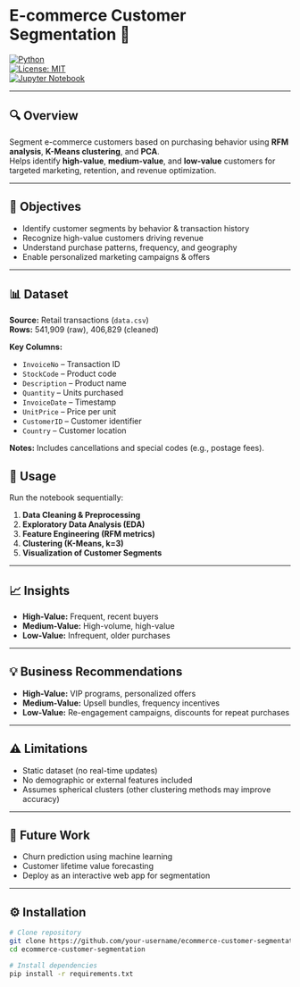 # E-commerce Customer Segmentation 🚀

[![Python](https://img.shields.io/badge/python-3.12+-blue.svg)](https://www.python.org/)  
[![License: MIT](https://img.shields.io/badge/License-MIT-yellow.svg)](LICENSE)  
[![Jupyter Notebook](https://img.shields.io/badge/Jupyter-Notebook-orange.svg)](Customer_Segmentation.ipynb)

---

## 🔍 Overview
Segment e-commerce customers based on purchasing behavior using **RFM analysis**, **K-Means clustering**, and **PCA**.  
Helps identify **high-value**, **medium-value**, and **low-value** customers for targeted marketing, retention, and revenue optimization.

---

## 🎯 Objectives
- Identify customer segments by behavior & transaction history  
- Recognize high-value customers driving revenue  
- Understand purchase patterns, frequency, and geography  
- Enable personalized marketing campaigns & offers  

---

## 📊 Dataset
**Source:** Retail transactions (`data.csv`)  
**Rows:** 541,909 (raw), 406,829 (cleaned)  

**Key Columns:**  
- `InvoiceNo` – Transaction ID  
- `StockCode` – Product code  
- `Description` – Product name  
- `Quantity` – Units purchased  
- `InvoiceDate` – Timestamp  
- `UnitPrice` – Price per unit  
- `CustomerID` – Customer identifier  
- `Country` – Customer location  

**Notes:** Includes cancellations and special codes (e.g., postage fees).  

## 📝 Usage

Run the notebook sequentially:

1. **Data Cleaning & Preprocessing**  
2. **Exploratory Data Analysis (EDA)**  
3. **Feature Engineering (RFM metrics)**  
4. **Clustering (K-Means, k=3)**  
5. **Visualization of Customer Segments**  

---

## 📈 Insights

- **High-Value:** Frequent, recent buyers  
- **Medium-Value:** High-volume, high-value  
- **Low-Value:** Infrequent, older purchases  

---

## 💡 Business Recommendations

- **High-Value:** VIP programs, personalized offers  
- **Medium-Value:** Upsell bundles, frequency incentives  
- **Low-Value:** Re-engagement campaigns, discounts for repeat purchases  

---

## ⚠️ Limitations

- Static dataset (no real-time updates)  
- No demographic or external features included  
- Assumes spherical clusters (other clustering methods may improve accuracy)  

---

## 🚀 Future Work

- Churn prediction using machine learning  
- Customer lifetime value forecasting  
- Deploy as an interactive web app for segmentation

---

## ⚙️ Installation
```bash
# Clone repository
git clone https://github.com/your-username/ecommerce-customer-segmentation.git
cd ecommerce-customer-segmentation

# Install dependencies
pip install -r requirements.txt
